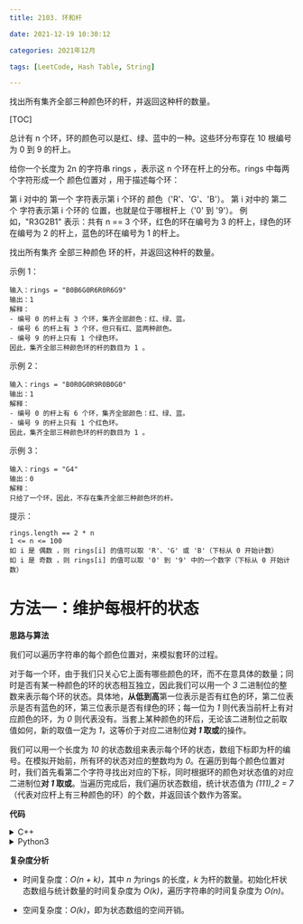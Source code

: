 ```yaml
---
title: 2103. 环和杆

date: 2021-12-19 10:30:12  

categories: 2021年12月

tags: [LeetCode, Hash Table, String]

---
```


找出所有集齐全部三种颜色环的杆，并返回这种杆的数量。

<!-- more -->

[TOC]

总计有 n 个环，环的颜色可以是红、绿、蓝中的一种。这些环分布穿在 10 根编号为 0 到 9 的杆上。

给你一个长度为 2n 的字符串 rings ，表示这 n 个环在杆上的分布。rings 中每两个字符形成一个 颜色位置对 ，用于描述每个环：

第 i 对中的 第一个 字符表示第 i 个环的 颜色（'R'、'G'、'B'）。
第 i 对中的 第二个 字符表示第 i 个环的 位置，也就是位于哪根杆上（'0' 到 '9'）。
例如，"R3G2B1" 表示：共有 n == 3 个环，红色的环在编号为 3 的杆上，绿色的环在编号为 2 的杆上，蓝色的环在编号为 1 的杆上。

找出所有集齐 全部三种颜色 环的杆，并返回这种杆的数量。

示例 1：

    
    输入：rings = "B0B6G0R6R0R6G9"
    输出：1
    解释：
    - 编号 0 的杆上有 3 个环，集齐全部颜色：红、绿、蓝。
    - 编号 6 的杆上有 3 个环，但只有红、蓝两种颜色。
    - 编号 9 的杆上只有 1 个绿色环。
    因此，集齐全部三种颜色环的杆的数目为 1 。
示例 2：

    
    输入：rings = "B0R0G0R9R0B0G0"
    输出：1
    解释：
    - 编号 0 的杆上有 6 个环，集齐全部颜色：红、绿、蓝。
    - 编号 9 的杆上只有 1 个红色环。
    因此，集齐全部三种颜色环的杆的数目为 1 。
示例 3：
    
    输入：rings = "G4"
    输出：0
    解释：
    只给了一个环，因此，不存在集齐全部三种颜色环的杆。


提示：

    rings.length == 2 * n
    1 <= n <= 100
    如 i 是 偶数 ，则 rings[i] 的值可以取 'R'、'G' 或 'B'（下标从 0 开始计数）
    如 i 是 奇数 ，则 rings[i] 的值可以取 '0' 到 '9' 中的一个数字（下标从 0 开始计数）
    
# 方法一：维护每根杆的状态

**思路与算法**

我们可以遍历字符串的每个颜色位置对，来模拟套环的过程。

对于每一个环，由于我们只关心它上面有哪些颜色的环，而不在意具体的数量；同时是否有某一种颜色的环的状态相互独立，因此我们可以用一个 *3* 二进制位的整数来表示每个环的状态。具体地，**从低到高**第一位表示是否有红色的环，第二位表示是否有蓝色的环，第三位表示是否有绿色的环；每一位为 *1* 则代表当前杆上有对应颜色的环，为 *0* 则代表没有。当套上某种颜色的环后，无论该二进制位之前取值如何，新的取值一定为 *1*，这等价于对应二进制位**对 *1* 取或**的操作。

我们可以用一个长度为 *10* 的状态数组来表示每个环的状态，数组下标即为杆的编号。在模拟开始前，所有环的状态对应的整数均为 *0*。在遍历到每个颜色位置对时，我们首先看第二个字符寻找出对应的下标，同时根据环的颜色对状态值的对应二进制位**对 *1* 取或**。当遍历完成后，我们遍历状态数组，统计状态值为 *(111)_2 = 7* （代表对应杆上有三种颜色的环）的个数，并返回该个数作为答案。


**代码**

<details>
    <summary>C++</summary>
    
```C++ [sol1-C++]
class Solution {
public:
    int countPoints(string rings) {
        int n = rings.size();
        vector<int> status(10);   // 状态数组
        // 遍历颜色位置对维护状态数组
        for (int i = 0; i < n; i += 2) {
            int idx = rings[i+1] - '0';
            if (rings[i] == 'R') {
                status[idx] |= 1;
            }
            else if (rings[i] == 'G') {
                status[idx] |= 2;
            }
            else {
                status[idx] |= 4;
            }
        }
        // 统计集齐三色环的杆的数量
        int res = 0;
        for (int i = 0; i < 10; ++i) {
            if (status[i] == 7) {
                ++res;
            }
        }
        return res;
    }
};
```

</details>
<details>
    <summary>Python3</summary>
    
```Python [sol1-Python3]
class Solution:
    def countPoints(self, rings: str) -> int:
        n = len(rings)
        status = [0] * 10   # 状态数组
        # 遍历颜色位置对维护状态数组
        for i in range(0, n, 2):
            idx = int(rings[i+1])
            if rings[i] == 'R':
                status[idx] |= 1
            elif rings[i] == 'G':
                status[idx] |= 2
            else:
                status[idx] |= 4
        # 统计集齐三色环的杆的数量
        res = 0
        for i in range(10):
            if status[i] == 7:
                res += 1
        return res
```
</details>


**复杂度分析**

- 时间复杂度：*O(n + k)*，其中 *n* 为rings 的长度，*k* 为杆的数量。初始化杆状态数组与统计数量的时间复杂度为 *O(k)*，遍历字符串的时间复杂度为 *O(n)*。

- 空间复杂度：*O(k)*，即为状态数组的空间开销。